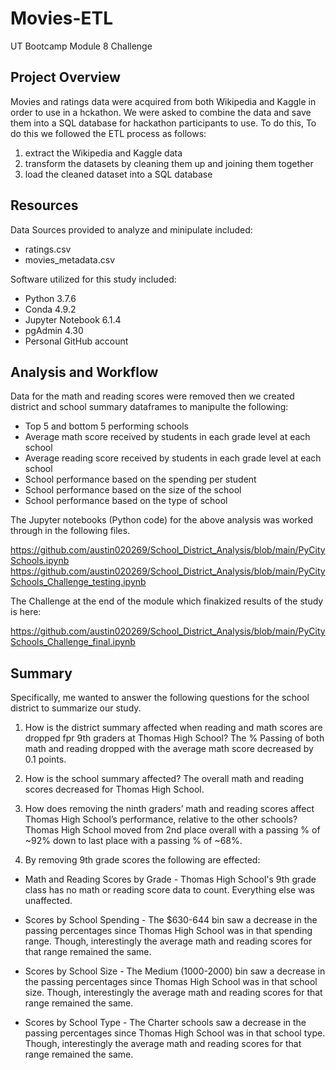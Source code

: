# Movies-ETL
UT Bootcamp Module 8 Challenge
## Project Overview
Movies and ratings data were acquired from both Wikipedia and Kaggle in order to use in a hckathon. We were asked to combine the data and save them into a SQL database for hackathon participants to use. To do this, To do this we followed the ETL process as follows: 

1. extract the Wikipedia and Kaggle data 
2. transform the datasets by cleaning them up and joining them together
3. load the cleaned dataset into a SQL database

## Resources
Data Sources provided to analyze and minipulate included:
- ratings.csv
- movies_metadata.csv

Software utilized for this study included: 
- Python 3.7.6 
- Conda 4.9.2 
- Jupyter Notebook 6.1.4
- pgAdmin 4.30
- Personal GitHub account

## Analysis and Workflow
Data for the math and reading scores were removed then we created district and school summary dataframes to manipulte the following:

- Top 5 and bottom 5 performing schools
- Average math score received by students in each grade level at each school
- Average reading score received by students in each grade level at each school
- School performance based on the spending per student
- School performance based on the size of the school
- School performance based on the type of school

The Jupyter notebooks (Python code) for the above analysis was worked through in the following files.

https://github.com/austin020269/School_District_Analysis/blob/main/PyCitySchools.ipynb
https://github.com/austin020269/School_District_Analysis/blob/main/PyCitySchools_Challenge_testing.ipynb

The Challenge at the end of the module which finakized results of the study is here:

https://github.com/austin020269/School_District_Analysis/blob/main/PyCitySchools_Challenge_final.ipynb


## Summary

Specifically, me wanted to answer the following questions for the school district to summarize our study.

1. How is the district summary affected when reading and math scores are dropped fpr 9th graders at Thomas High School?
The % Passing of both math and reading dropped with the average math score decreased by 0.1 points.

2. How is the school summary affected?
The overall math and reading scores decreased for Thomas High School.

3. How does removing the ninth graders’ math and reading scores affect Thomas High School’s performance, relative to the other schools?
Thomas High School moved from 2nd place overall with a passing % of ~92% down to last place with a passing % of ~68%.

4. By removing 9th grade scores the following are effected:

- Math and Reading Scores by Grade - Thomas High School's 9th grade class has no math or reading score data to count. Everything else was unaffected.

- Scores by School Spending - The $630-644 bin saw a decrease in the passing percentages since Thomas High School was in that spending range. Though, interestingly the average math and reading scores for that range remained the same.

- Scores by School Size - The Medium (1000-2000) bin saw a decrease in the passing percentages since Thomas High School was in that school size. Though, interestingly the average math and reading scores for that range remained the same.

- Scores by School Type - The Charter schools saw a decrease in the passing percentages since Thomas High School was in that school type. Though, interestingly the average math and reading scores for that range remained the same.
